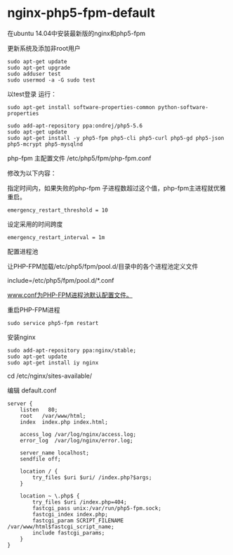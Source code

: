 # nginx-php5-fpm-default
在ubuntu 14.04中安装最新版的nginx和php5-fpm

更新系统及添加非root用户
```
sudo apt-get update
sudo apt-get upgrade
sudo adduser test
sudo usermod -a -G sudo test
```

以test登录
运行：
```
sudo apt-get install software-properties-common python-software-properties

sudo add-apt-repository ppa:ondrej/php5-5.6
sudo apt-get update
sudo apt-get install -y php5-fpm php5-cli php5-curl php5-gd php5-json php5-mcrypt php5-mysqlnd
```

php-fpm 主配置文件
/etc/php5/fpm/php-fpm.conf

修改为以下内容：

指定时间内，如果失败的php-fpm 子进程数超过这个值，php-fpm主进程就优雅重启。
```
emergency_restart_threshold = 10
```

设定采用的时间跨度
```
emergency_restart_interval = 1m
```

配置进程池

让PHP-FPM加载/etc/php5/fpm/pool.d/目录中的各个进程池定义文件

include=/etc/php5/fpm/pool.d/*.conf

www.conf为PHP-FPM进程池默认配置文件。


重启PHP-FPM进程
```
sudo service php5-fpm restart
```

安装nginx
```
sudo add-apt-repository ppa:nginx/stable;
sudo apt-get update
sudo apt-get install iy nginx
```

cd /etc/nginx/sites-available/

编辑 default.conf

```
server {
    listen   80;
    root   /var/www/html;
    index  index.php index.html;

    access_log /var/log/nginx/access.log;
    error_log  /var/log/nginx/error.log;

    server_name localhost;
    sendfile off;

    location / {
        try_files $uri $uri/ /index.php?$args;
    }

    location ~ \.php$ {
        try_files $uri /index.php=404;
        fastcgi_pass unix:/var/run/php5-fpm.sock;
        fastcgi_index index.php;
        fastcgi_param SCRIPT_FILENAME /var/www/html$fastcgi_script_name;
        include fastcgi_params;
    }
}

```
